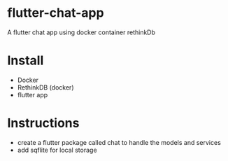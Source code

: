 # flutter-chat-app

A flutter chat app using docker container rethinkDb

# Install
<ul>
<li>Docker
</li>
<li>RethinkDB (docker)</li>
<li>flutter app</li>
</ul>

# Instructions
<ul>
<li>create a flutter package called chat to handle the models and services</li>
<li>add sqflite for local storage</li>
</ul> 


